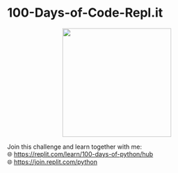 # 100-Days-of-Code-Repl.it

<center><a href="https://replit.com/learn/100-days-of-python?from=hub">
        <img src = "https://external-content.duckduckgo.com/iu/?u=https%3A%2F%2Ftse1.mm.bing.net%2Fth%3Fid%3DOIP.ejSROAiC6ZMkcs-29renWwAAAA%26pid%3DApi&f=1&ipt=672b4bc91b1ab0d4039e0acd01b6b48dbb740eeed01ef45cbd365e6d59a364e7&ipo=images width="230" height="250"> 
        </a> </center>


Join this challenge and learn together with me:<br>
:globe_with_meridians: <a href="https://replit.com/learn/100-days-of-python/hub" target="_blank" rel="noopener noreferrer">https://replit.com/learn/100-days-of-python/hub</a>
<br>
:globe_with_meridians: <a href="https://join.replit.com/python" target="_blank" rel="noopener noreferrer">https://join.replit.com/python</a>

